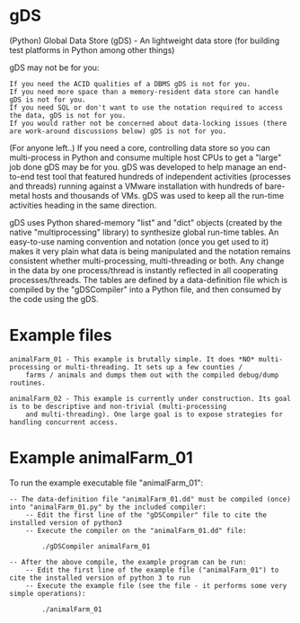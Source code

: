 # gDS

(Python) Global Data Store (gDS) - An lightweight data store (for building test platforms in Python among other things)

gDS may not be for you:

    If you need the ACID qualities of a DBMS gDS is not for you.
    If you need more space than a memory-resident data store can handle gDS is not for you.
    If you need SQL or don't want to use the notation required to access the data, gDS is not for you.
    If you would rather not be concerned about data-locking issues (there are work-around discussions below) gDS is not for you.
    
(For anyone left..) If you need a core, controlling data store so you can multi-process in Python and consume multiple host CPUs to 
get a "large" job done gDS may be for you. gDS was developed to help manage an end-to-end test tool that featured hundreds of 
independent activities (processes and threads) running against a VMware installation with hundreds of bare-metal hosts and thousands 
of VMs. gDS was used to keep all the run-time activities heading in the same direction.

gDS uses Python shared-memory "list" and "dict" objects (created by the native "multiprocessing" library) to synthesize global 
run-time tables. An easy-to-use naming convention and notation (once you get used to it) makes it very plain what data is being 
manipulated and the notation remains consistent whether multi-processing, multi-threading or both. Any change in the data by one 
process/thread is instantly reflected in all cooperating processes/threads. The tables are defined by a data-definition file which 
is compiled by the "gDSCompiler" into a Python file, and then consumed by the code using the gDS.

Example files
=============

    animalFarm_01 - This example is brutally simple. It does *NO* multi-processing or multi-threading. It sets up a few counties / 
        farms / animals and dumps them out with the compiled debug/dump routines.

    animalFarm_02 - This example is currently under construction. Its goal is to be descriptive and non-trivial (multi-processing 
        and multi-threading). One large goal is to expose strategies for handling concurrent access.

Example animalFarm_01
=====================

To run the example executable file "animalFarm_01":

    -- The data-definition file "animalFarm_01.dd" must be compiled (once) into "animalFarm_01.py" by the included compiler:
        -- Edit the first line of the "gDSCompiler" file to cite the installed version of python3
        -- Execute the compiler on the "animalFarm_01.dd" file:
        
            ./gDSCompiler animalFarm_01
        
    -- After the above compile, the example program can be run:
        -- Edit the first line of the example file ("animalFarm_01") to cite the installed version of python 3 to run
        -- Execute the example file (see the file - it performs some very simple operations):
        
            ./animalFarm_01
